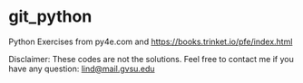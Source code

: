# git_python
Python Exercises from py4e.com and https://books.trinket.io/pfe/index.html

Disclaimer: These codes are not the solutions. Feel free to contact me if you have any question: lind@mail.gvsu.edu
